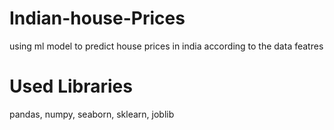 # Indian-house-Prices
using ml model to predict house prices in india according to the data featres
# Used Libraries
pandas, numpy, seaborn, sklearn, joblib
